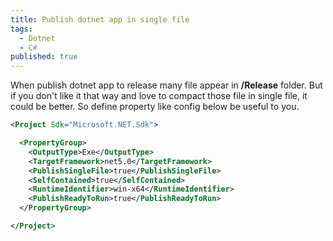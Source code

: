 ```yaml
---
title: Publish dotnet app in single file
tags:
  - Dotnet
  - C#
published: true
---
```


When publish dotnet app to release many file appear in **/Release** folder. But if you don't like it that way and love to compact those file in single file, it could be better. So define property like config below be useful to you.

<!--more-->

```xml
<Project Sdk="Microsoft.NET.Sdk">

  <PropertyGroup>
    <OutputType>Exe</OutputType>
    <TargetFramework>net5.0</TargetFramework>
    <PublishSingleFile>true</PublishSingleFile>
    <SelfContained>true</SelfContained>
    <RuntimeIdentifier>win-x64</RuntimeIdentifier>
    <PublishReadyToRun>true</PublishReadyToRun>
  </PropertyGroup>

</Project>

```
